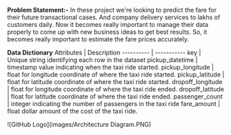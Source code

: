 **Problem Statement:-** 
         In these project we're looking to predict the fare for their future transactional cases. And company delivery services to lakhs of customers daily. Now it becomes really
    important to manage their data properly to come up with new business ideas to get best results. So, it becomes really important to estimate the fare prices accurately. 

**Data Dictionary**
Attributes | Description
---------- | -----------
key | Unique string identifying each row in the dataset
pickup_datetime | timestamp value indicating when the taxi ride started.
pickup_longitude | float for longitude coordinate of where the taxi ride started.
pickup_latitude | float for latitude coordinate of where the taxi ride started.
dropoff_longitude | float for longitude coordinate of where the taxi ride ended.
dropoff_latitude | float for latitude coordinate of where the taxi ride ended.
passenger_count | integer indicating the number of passengers in the taxi ride
fare_amount | float dollar amount of the cost of the taxi ride.

![GitHub Logo](images/Architecture Diagram.PNG)


